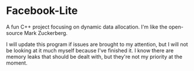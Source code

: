 # Facebook-Lite
A fun C++ project focusing on dynamic data allocation. I'm like the open-source Mark Zuckerberg.

I will update this program if issues are brought to my attention, but I will not be looking at it much myself because I've finished it. I know there are memory leaks that should be dealt with, but they're not my priority at the moment.
